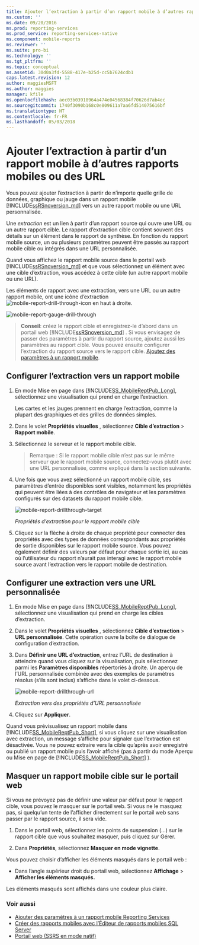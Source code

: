 ```yaml
---
title: Ajouter l’extraction à partir d’un rapport mobile à d’autres rapports mobiles ou des URL| Microsoft Docs
ms.custom: ''
ms.date: 09/20/2016
ms.prod: reporting-services
ms.prod_service: reporting-services-native
ms.component: mobile-reports
ms.reviewer: ''
ms.suite: pro-bi
ms.technology: ''
ms.tgt_pltfrm: ''
ms.topic: conceptual
ms.assetid: 30d0a3fd-5588-417e-b25d-cc5b7624cdb1
caps.latest.revision: 12
author: maggiesMSFT
ms.author: maggies
manager: kfile
ms.openlocfilehash: aec03b03918964a474e04568384f70626d7ab4ec
ms.sourcegitcommit: 1740f3090b168c0e809611a7aa6fd514075616bf
ms.translationtype: HT
ms.contentlocale: fr-FR
ms.lasthandoff: 05/03/2018
---
```

# <a name="add-drillthrough-from-a-mobile-report-to-other-mobile-reports-or-urls"></a>Ajouter l’extraction à partir d’un rapport mobile à d’autres rapports mobiles ou des URL
Vous pouvez ajouter l’extraction à partir de n’importe quelle grille de données, graphique ou jauge dans un rapport mobile [!INCLUDE[ssRSnoversion_md](../../includes/ssrsnoversion-md.md)] vers un autre rapport mobile ou une URL personnalisée. 

Une *extraction*  est un lien à partir d’un rapport source qui ouvre une URL ou un autre rapport cible. Le rapport d’extraction cible contient souvent des détails sur un élément dans le rapport de synthèse. En fonction du rapport mobile source, un ou plusieurs paramètres peuvent être passés au rapport mobile cible ou intégrés dans une URL personnalisée.  
  
Quand vous affichez le rapport mobile source dans le portail web [!INCLUDE[ssRSnoversion_md](../../includes/ssrsnoversion-md.md)] et que vous sélectionnez un élément avec une cible d’extraction, vous accédez à cette cible (un autre rapport mobile ou une URL).  

Les éléments de rapport avec une extraction, vers une URL ou un autre rapport mobile, ont une icône d’extraction ![mobile-report-drill-through-icon](../../reporting-services/mobile-reports/media/mobile-report-drill-through-icon.png) en haut à droite.

![mobile-report-gauge-drill-through](../../reporting-services/mobile-reports/media/mobile-report-gauge-drill-through.png) 

>**Conseil**: créez le rapport cible et enregistrez-le d’abord dans un portail web [!INCLUDE[ssRSnoversion_md](../../includes/ssrsnoversion-md.md)] . Si vous envisagez de passer des paramètres à partir du rapport source, ajoutez aussi les paramètres au rapport cible. Vous pouvez ensuite configurer l’extraction du rapport source vers le rapport cible. [Ajoutez des paramètres à un rapport mobile](../../reporting-services/mobile-reports/add-parameters-to-a-mobile-report-reporting-services.md).
 
## <a name="set-up-drillthrough-to-a-mobile-report"></a>Configurer l’extraction vers un rapport mobile  

1. En mode Mise en page dans [!INCLUDE[SS_MobileReptPub_Long](../../includes/ss-mobilereptpub-long.md)], sélectionnez une visualisation qui prend en charge l’extraction.   

   Les cartes et les jauges prennent en charge l’extraction, comme la plupart des graphiques et des grilles de données simples.
   
2. Dans le volet **Propriétés visuelles** , sélectionnez **Cible d’extraction** > **Rapport mobile**.  
3. Sélectionnez le serveur et le rapport mobile cible.  

   >Remarque : Si le rapport mobile cible n’est pas sur le même serveur que le rapport mobile source, connectez-vous plutôt avec une URL personnalisée, comme expliqué dans la section suivante.  
 
4. Une fois que vous avez sélectionné un rapport mobile cible, ses paramètres d’entrée disponibles sont visibles, notamment les propriétés qui peuvent être liées à des contrôles de navigateur et les paramètres configurés sur des datasets du rapport mobile cible.  

   ![mobile-report-drillthrough-target](../../reporting-services/mobile-reports/media/mobile-report-drillthrough-target.PNG)
   
   *Propriétés d’extraction pour le rapport mobile cible*  
  
5. Cliquez sur la flèche à droite de chaque propriété pour connecter des propriétés avec des types de données correspondants aux propriétés de sortie disponibles sur le rapport mobile source. Vous pouvez également définir des valeurs par défaut pour chaque sortie ici, au cas où l’utilisateur du rapport n’aurait pas interagi avec le rapport mobile source avant l’extraction vers le rapport mobile de destination.  
  
## <a name="set-up-a-drillthrough-to-a-custom-url"></a>Configurer une extraction vers une URL personnalisée  
  
1. En mode Mise en page dans [!INCLUDE[SS_MobileReptPub_Long](../../includes/ss-mobilereptpub-long.md)], sélectionnez une visualisation qui prend en charge les cibles d’extraction.    
2. Dans le volet **Propriétés visuelles** , sélectionnez **Cible d’extraction** > **URL personnalisée**.  Cette opération ouvre la boîte de dialogue de configuration d’extraction.  
  
3. Dans **Définir une URL d’extraction**, entrez l’URL de destination à atteindre quand vous cliquez sur la visualisation, puis sélectionnez parmi les **Paramètres disponibles** répertoriés à droite. Un aperçu de l’URL personnalisée combinée avec des exemples de paramètres résolus (s’ils sont inclus) s’affiche dans le volet ci-dessous.  
  
   ![mobile-report-drillthrough-url](../../reporting-services/mobile-reports/media/mobile-report-drillthrough-url.PNG)
  
   *Extraction vers des propriétés d’URL personnalisée*  
  
4. Cliquez sur **Appliquer**.  

  
Quand vous prévisualisez un rapport mobile dans [!INCLUDE[SS_MobileReptPub_Short](../../includes/ss-mobilereptpub-short.md)], si vous cliquez sur une visualisation avec extraction, un message s’affiche pour signaler que l’extraction est désactivée. Vous ne pouvez extraire vers la cible qu’après avoir enregistré ou publié un rapport mobile puis l’avoir affiché (pas à partir du mode Aperçu ou Mise en page de [!INCLUDE[SS_MobileReptPub_Short](../../includes/ss-mobilereptpub-short.md)] ).  

## <a name="hide-a-target-mobile-report-on-the-web-portal"></a>Masquer un rapport mobile cible sur le portail web
Si vous ne prévoyez pas de définir une valeur par défaut pour le rapport cible, vous pouvez le masquer sur le portail web. Si vous ne le masquez pas, si quelqu’un tente de l’afficher directement sur le portail web sans passer par le rapport source, il sera vide.

1. Dans le portail web, sélectionnez les points de suspension (...) sur le rapport cible que vous souhaitez masquer, puis cliquez sur Gérer.

2. Dans **Propriétés**, sélectionnez **Masquer en mode vignette**.

Vous pouvez choisir d’afficher les éléments masqués dans le portail web : 

* Dans l’angle supérieur droit du portail web, sélectionnez **Affichage** > **Afficher les éléments masqués.** 

Les éléments masqués sont affichés dans une couleur plus claire.
    
### <a name="see-also"></a>Voir aussi  
 
* [Ajouter des paramètres à un rapport mobile Reporting Services](../../reporting-services/mobile-reports/add-parameters-to-a-mobile-report-reporting-services.md)
* [Créer des rapports mobiles avec l’Éditeur de rapports mobiles SQL Server](../../reporting-services/mobile-reports/create-mobile-reports-with-sql-server-mobile-report-publisher.md) 
* [Portail web (SSRS en mode natif)](../../reporting-services/web-portal-ssrs-native-mode.md)

